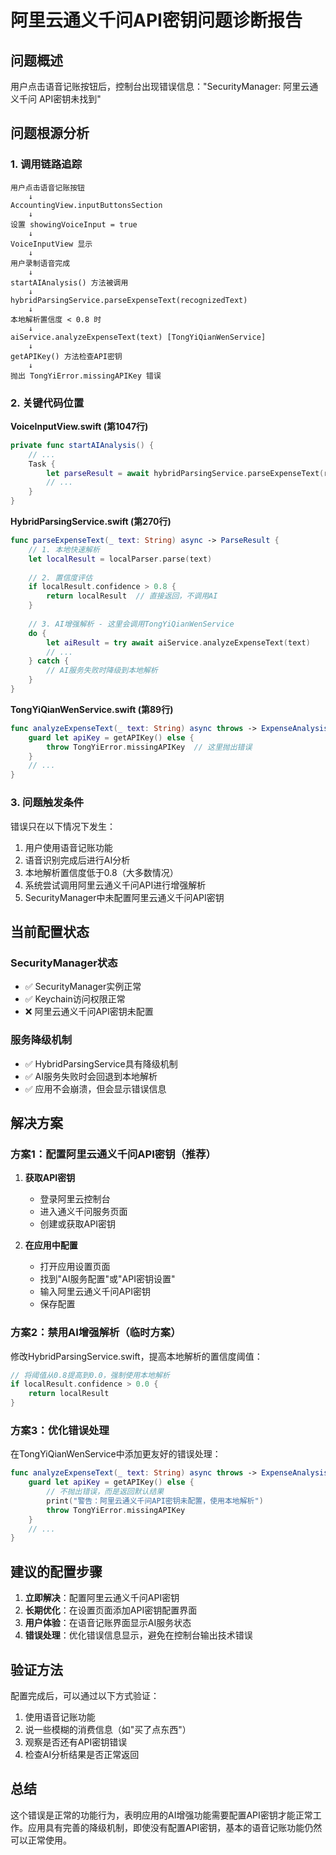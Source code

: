 # 阿里云通义千问API密钥问题诊断报告

## 问题概述

用户点击语音记账按钮后，控制台出现错误信息："SecurityManager: 阿里云通义千问 API密钥未找到"

## 问题根源分析

### 1. 调用链路追踪

```
用户点击语音记账按钮 
    ↓
AccountingView.inputButtonsSection 
    ↓
设置 showingVoiceInput = true
    ↓
VoiceInputView 显示
    ↓
用户录制语音完成
    ↓
startAIAnalysis() 方法被调用
    ↓
hybridParsingService.parseExpenseText(recognizedText)
    ↓
本地解析置信度 < 0.8 时
    ↓
aiService.analyzeExpenseText(text) [TongYiQianWenService]
    ↓
getAPIKey() 方法检查API密钥
    ↓
抛出 TongYiError.missingAPIKey 错误
```

### 2. 关键代码位置

**VoiceInputView.swift (第1047行)**
```swift
private func startAIAnalysis() {
    // ...
    Task {
        let parseResult = await hybridParsingService.parseExpenseText(recognizedText)
        // ...
    }
}
```

**HybridParsingService.swift (第270行)**
```swift
func parseExpenseText(_ text: String) async -> ParseResult {
    // 1. 本地快速解析
    let localResult = localParser.parse(text)
    
    // 2. 置信度评估
    if localResult.confidence > 0.8 {
        return localResult  // 直接返回，不调用AI
    }
    
    // 3. AI增强解析 - 这里会调用TongYiQianWenService
    do {
        let aiResult = try await aiService.analyzeExpenseText(text)
        // ...
    } catch {
        // AI服务失败时降级到本地解析
    }
}
```

**TongYiQianWenService.swift (第89行)**
```swift
func analyzeExpenseText(_ text: String) async throws -> ExpenseAnalysisResult {
    guard let apiKey = getAPIKey() else {
        throw TongYiError.missingAPIKey  // 这里抛出错误
    }
    // ...
}
```

### 3. 问题触发条件

错误只在以下情况下发生：
1. 用户使用语音记账功能
2. 语音识别完成后进行AI分析
3. 本地解析置信度低于0.8（大多数情况）
4. 系统尝试调用阿里云通义千问API进行增强解析
5. SecurityManager中未配置阿里云通义千问API密钥

## 当前配置状态

### SecurityManager状态
- ✅ SecurityManager实例正常
- ✅ Keychain访问权限正常
- ❌ 阿里云通义千问API密钥未配置

### 服务降级机制
- ✅ HybridParsingService具有降级机制
- ✅ AI服务失败时会回退到本地解析
- ✅ 应用不会崩溃，但会显示错误信息

## 解决方案

### 方案1：配置阿里云通义千问API密钥（推荐）

1. **获取API密钥**
   - 登录阿里云控制台
   - 进入通义千问服务页面
   - 创建或获取API密钥

2. **在应用中配置**
   - 打开应用设置页面
   - 找到"AI服务配置"或"API密钥设置"
   - 输入阿里云通义千问API密钥
   - 保存配置

### 方案2：禁用AI增强解析（临时方案）

修改HybridParsingService.swift，提高本地解析的置信度阈值：

```swift
// 将阈值从0.8提高到0.0，强制使用本地解析
if localResult.confidence > 0.0 {
    return localResult
}
```

### 方案3：优化错误处理

在TongYiQianWenService中添加更友好的错误处理：

```swift
func analyzeExpenseText(_ text: String) async throws -> ExpenseAnalysisResult {
    guard let apiKey = getAPIKey() else {
        // 不抛出错误，而是返回默认结果
        print("警告：阿里云通义千问API密钥未配置，使用本地解析")
        throw TongYiError.missingAPIKey
    }
    // ...
}
```

## 建议的配置步骤

1. **立即解决**：配置阿里云通义千问API密钥
2. **长期优化**：在设置页面添加API密钥配置界面
3. **用户体验**：在语音记账界面显示AI服务状态
4. **错误处理**：优化错误信息显示，避免在控制台输出技术错误

## 验证方法

配置完成后，可以通过以下方式验证：

1. 使用语音记账功能
2. 说一些模糊的消费信息（如"买了点东西"）
3. 观察是否还有API密钥错误
4. 检查AI分析结果是否正常返回

## 总结

这个错误是正常的功能行为，表明应用的AI增强功能需要配置API密钥才能正常工作。应用具有完善的降级机制，即使没有配置API密钥，基本的语音记账功能仍然可以正常使用。
